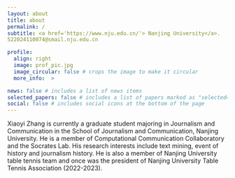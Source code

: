 ```yaml
---
layout: about
title: about
permalink: /
subtitle: <a href='https://www.nju.edu.cn/'> Nanjing University</a>. 
522024110074@smail.nju.edu.cn

profile:
  align: right
  image: prof_pic.jpg
  image_circular: false # crops the image to make it circular
  more_info:  >

news: false # includes a list of news items
selected_papers: false # includes a list of papers marked as "selected={true}"
social: false # includes social icons at the bottom of the page
---
```


Xiaoyi Zhang is currently a graduate student majoring in Journalism and Communication in the School of Journalism and Communication, Nanjing University. He is a member of Computational Communication Collaboratory and the Socrates Lab. His research interests include text mining, event of history and journalism history. He is also a member of Nanjing University table tennis team and once was the president of Nanjing University Table Tennis Association (2022-2023).


